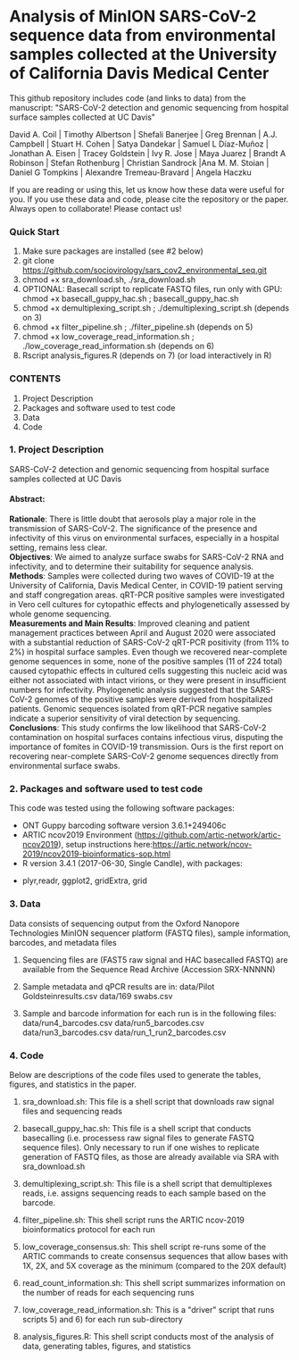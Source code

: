 # Analysis of MinION SARS-CoV-2 sequence data from environmental samples collected at the University of California Davis Medical Center

This github repository includes code (and links to data) from the manuscript:
"SARS-CoV-2 detection and genomic sequencing from hospital surface samples collected at UC Davis"

David A. Coil | Timothy Albertson | Shefali Banerjee | Greg Brennan  | A.J. Campbell | Stuart H. Cohen | Satya Dandekar  | Samuel L Díaz-Muñoz  | Jonathan A. Eisen | Tracey Goldstein  | Ivy R. Jose  | Maya Juarez  | Brandt A Robinson | Stefan Rothenburg | Christian Sandrock |Ana M. M. Stoian  | Daniel G Tompkins  | Alexandre Tremeau-Bravard  | Angela Haczku

If you are reading or using this, let us know how these data were useful for you. If you use these data and code, please cite the repository or the paper. Always open to collaborate! Please contact us!

### Quick Start
1. Make sure packages are installed (see #2 below)
2. git clone https://github.com/sociovirology/sars_cov2_environmental_seq.git
3. chmod +x sra_download.sh, ./sra_download.sh
4. OPTIONAL: Basecall script to replicate FASTQ files, run only with GPU: chmod +x basecall_guppy_hac.sh ; basecall_guppy_hac.sh
5. chmod +x demultiplexing_script.sh ; ./demultiplexing_script.sh (depends on 3)
6. chmod +x filter_pipeline.sh ; ./filter_pipeline.sh (depends on 5)
7. chmod +x low_coverage_read_information.sh ; ./low_coverage_read_information.sh (depends on 6)
8. Rscript analysis_figures.R (depends on 7) (or load interactively in R)

### CONTENTS
1. Project Description
2. Packages and software used to test code
3. Data
4. Code

### 1. Project Description
SARS-CoV-2 detection and genomic sequencing from hospital surface samples collected at UC Davis

#### Abstract:  
**Rationale**: There is little doubt that aerosols play a major role in the transmission of SARS-CoV-2. The significance of the presence and infectivity of this virus on environmental surfaces, especially in a hospital setting, remains less clear.  
**Objectives**:  We aimed to analyze surface swabs for SARS-CoV-2 RNA and infectivity, and to determine their suitability for sequence analysis.  
**Methods**: Samples were collected during two waves of COVID-19 at the University of California, Davis Medical Center, in COVID-19 patient serving and staff congregation areas. qRT-PCR positive samples were investigated in Vero cell cultures for cytopathic effects  and phylogenetically assessed by whole genome sequencing.  
**Measurements and Main Results**: Improved cleaning and patient management practices between April and August 2020 were associated with a substantial reduction of SARS-CoV-2 qRT-PCR positivity (from 11% to 2%) in hospital surface samples. Even though we recovered near-complete genome sequences in some, none of the positive samples (11 of 224 total) caused cytopathic effects in cultured cells suggesting this nucleic acid was either not associated with intact virions, or they were present in insufficient numbers for infectivity. Phylogenetic analysis suggested that the SARS-CoV-2 genomes of the positive samples were derived from hospitalized patients. Genomic sequences isolated from qRT-PCR negative samples indicate a superior sensitivity of viral detection by sequencing.  
**Conclusions**: This study confirms the low likelihood that SARS-CoV-2 contamination on hospital surfaces contains infectious virus, disputing the importance of fomites in COVID-19 transmission. Ours is the first report on recovering near-complete SARS-CoV-2 genome sequences directly from environmental surface swabs. 

### 2. Packages and software used to test code
This code was tested using the following software packages:

* ONT Guppy barcoding software version 3.6.1+249406c
* ARTIC ncov2019 Environment (https://github.com/artic-network/artic-ncov2019), setup instructions here:https://artic.network/ncov-2019/ncov2019-bioinformatics-sop.html 
* R version 3.4.1 (2017-06-30, Single Candle), with packages:
+ plyr,readr, ggplot2, gridExtra, grid

### 3. Data
Data consists of sequencing output from the Oxford Nanopore Technologies MinION sequencer platform (FASTQ files), sample information, barcodes, and metadata files

1) Sequencing files are (FAST5 raw signal and HAC basecalled FASTQ) are available from the Sequence Read Archive (Accession SRX-NNNNN)

2) Sample metadata and qPCR results are in: 
data/Pilot Goldsteinresults.csv
data/169 swabs.csv

3) Sample and barcode information for each run is in the following files:
data/run4_barcodes.csv
data/run5_barcodes.csv
data/run3_barcodes.csv
data/run_1_run2_barcodes.csv

### 4. Code
Below are descriptions of the code files used to generate the tables, figures, and statistics in the paper.

1) sra_download.sh: This file is a shell script that downloads raw signal files and sequencing reads 

2) basecall_guppy_hac.sh: This file is a shell script that conducts basecalling (i.e. processess raw signal files to generate FASTQ sequence files). Only necessary to run if one wishes to replicate generation of FASTQ files, as those are already available via SRA with sra_download.sh

3) demultiplexing_script.sh: This file is a shell script that demultiplexes reads, i.e. assigns sequencing reads to each sample based on the barcode.

4) filter_pipeline.sh: This shell script runs the ARTIC ncov-2019 bioinformatics protocol for each run

5) low_coverage_consensus.sh: This shell script re-runs some of the ARTIC commands to create consensus sequences that allow bases with 1X, 2X, and 5X coverage as the minimum (compared to the 20X default)

6) read_count_information.sh: This shell script summarizes information on the number of reads for each sequencing runs

7) low_coverage_read_information.sh: This is a "driver" script that runs scripts 5) and 6) for each run sub-directory

8) analysis_figures.R: This shell script conducts most of the analysis of data, generating tables, figures, and statistics
